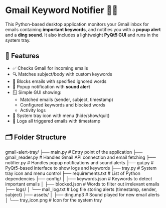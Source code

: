 # Gmail Keyword Notifier 📧🔔

This Python-based desktop application monitors your Gmail inbox for emails containing **important keywords**, and notifies you with a **popup alert** and a **ding sound**. It also includes a lightweight **PyQt5 GUI** and runs in the system tray.

## 🚀 Features

- ✅ Checks Gmail for incoming emails
- 🔍 Matches subject/body with custom keywords
- 🔕 Blocks emails with specified ignored words
- 🔔 Popup notification with **sound alert**
- 🪟 Simple GUI showing:
  - Matched emails (sender, subject, timestamp)
  - Configured keywords and blocked words
  - Activity logs
- 🧰 System tray icon with menu (hide/show/quit)
- 📝 Logs all triggered emails with timestamp

## 🗂️ Folder Structure

gmail-alert-tray/
├── main.py                 # Entry point of the application
├── gmail_reader.py         # Handles Gmail API connection and email fetching
├── notifier.py             # Handles popup notifications and sound alerts
├── gui.py                  # PyQt5-based interface to show logs and keywords
├── tray.py                 # System tray icon and menu control
├── requirements.txt        # List of Python dependencies
├── config/
│   ├── keywords.json       # Keywords to detect important emails
│   ├── blocked.json        # Words to filter out irrelevant emails
├── logs/
│   └── mail_log.txt        # Log file storing alerts (timestamp, sender, subject)
├── assets/
│   ├── ding.mp3            # Sound played for new email alerts
│   └── tray_icon.png       # Icon for the system tray
